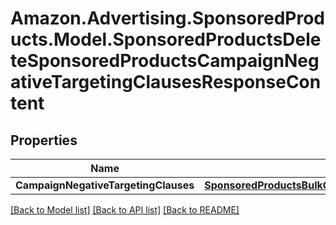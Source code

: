 # Amazon.Advertising.SponsoredProducts.Model.SponsoredProductsDeleteSponsoredProductsCampaignNegativeTargetingClausesResponseContent

## Properties

Name | Type | Description | Notes
------------ | ------------- | ------------- | -------------
**CampaignNegativeTargetingClauses** | [**SponsoredProductsBulkCampaignNegativeTargetingClauseOperationResponse**](SponsoredProductsBulkCampaignNegativeTargetingClauseOperationResponse.md) |  | 

[[Back to Model list]](../README.md#documentation-for-models) [[Back to API list]](../README.md#documentation-for-api-endpoints) [[Back to README]](../README.md)

